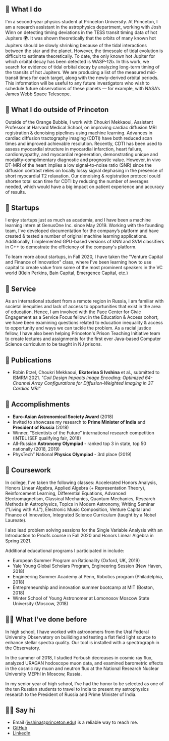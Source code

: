 ---
---

## 🤷 What I do

I'm a second-year physics student at Princeton University. At Princeton, I am a research assistant in the astrophysics department, working with Josh Winn on detecting timing deviations in the TESS transit timing data of hot Jupiters 🌍. It was shown theoretically that the orbits of many known hot Jupiters should be slowly shrinking because of the tidal interactions between the star and the planet. However, the timescale of tidal evolution is difficult to estimate theoretically. To date, the only known hot Jupiter for which orbital decay has been detected is WASP-12b. In this work, we search for evidence of tidal orbital decay by analyzing long-term timing of the transits of hot Jupiters. We are producing a list of the measured mid-transit times for each target, along with the newly-derived orbital periods.  This information will be useful to any future investigators who wish to schedule future observations of these planets — for example, with NASA’s James Webb Space Telescope. 


## 📖  What I do outside of Princeton

Outside of the Orange Bubble, I work with Choukri Mekkaoui, Assistant Professor at Harvard Medical School, on improving cardiac diffusion MRI registration & denoising pipelines using machine learning. Advances in cardiac diffusion tractography imaging (CDTI) have both reduced scan times and improved achievable resolution. Recently, CDTI has been used to assess myocardial structure in myocardial infarction, heart failure, cardiomyopathy, and myocardial regeneration, demonstrating unique and modality-complimentary diagnostic and prognostic value. However, in vivo DT-MRI of the heart implies a low signal-to-noise ratio (SNR) since the diffusion contrast relies on locally lossy signal dephasing in the presence of short myocardial T2 relaxation. Our denoising & registration protocol could shorten total scan time for CDTI by reducing the number of averages needed, which would have a big impact on patient experience and accuracy of results.  



## 🦕 Startups

I enjoy startups just as much as academia, and I have been a machine learning intern at GenusOne Inc. since May 2019. Working with the founding team, I've developed documentation for the company’s platform and have created & tested a number of original machine learning applications. Additionally, I implemented GPU-based versions of kNN and SVM classifiers in C++ to demostrate the efficiency of the company's platform.

To learn more about startups, in Fall 2020, I have taken the "Venture Capital and Finance of Innovation" class, where I've been learning how to use capital to create value from some of the most prominent speakers in the VC world (Klein Perkins, Bain Capital, Emergence Capital, etc.)



## 🌱 Service

As an international student from a remote region in Russia, I am familiar with societal inequities and lack of access to opportunities that exist in the area of education. Hence, I am involved with the Pace Center for Civic Engagement as a Service Focus fellow: in the Education & Access cohort, we have been examining questions related to education inequality & access to opportunity and ways we can tackle the problem. As a racial justice fellow, I have also been helping Princeton's Prison Teaching Initiative team to create lectures and assignments for the first ever Java-based Computer Science curriculum to be taught in NJ prisons.

 

## 📎 Publications
 - Robin Etzel, Choukri Mekkaoui, **Ekaterina S Ivshina** et al., submitted to ISMRM 2021. *"Coil Design Impacts Image Encoding: Optimized 64-Channel Array Configurations for Diffusion-Weighted Imaging in 3T Cardiac MRI"*
 
<!---
## 📎 Conferences & Talks
- Princeton Summer Reseearch Symposium Talk
- Princeton's Undergraduate Summer Research Program final talk
- ”Physics of space” All-Russian college-level conference speaker as a 10th grader (Ural Federal University, Russia, 2018)
- ”Scientists of the Future” international high school research conference (Lomonosov Moscow State University, Russia, 2018)
--->



## 📠 Accomplishments
- **Euro-Asian Astronomical Society Award** (2018)
- Invited to showcase my research to **Prime Minister of India** and **President of Russia** (2018)
- Winner, ”Scientists of the Future” international research competition (INTEL ISEF qualifying fair, 2018)
- All-Russian **Astronomy Olympiad** - ranked top 3 in state, top 50 nationally (2018, 2019)
- PhysTech” National **Physics Olympiad** - 3rd place (2019)

## 🎒 Coursework

In college, I've taken the following classes: Accelerated Honors Analysis, Honors Linear Algebra, Applied Algebra (+ Representation Theory), Reinforcement Learning, Differential Equations, Advanced Electromagnetism, Classical Mechanics, Quantum Mechanics, Research Methods in Astrophysics, Topics in Modern Astronomy, Writing Seminar ("Living with A.I."), Electronic Music Composition, Venture Capital and Finance of Innovation, Integrated Science Curriculum (taught by a Nobel Laureate).

I  also lead problem solving sessions for the Single Variable Analysis with an Introduction to Proofs course in Fall 2020 and Honors Linear Algebra in Spring 2021. 

Additional educational programs I participated in include:
- European Summer Program on Rationality (Oxford, UK, 2019)
- Yale Young Global Scholars Program, Engineering Session (New Haven, 2018)
- Engineering Summer Academy at Penn, Robotics program (Philadelphia, 2018)
- Entrepreneurship and innovation summer bootcamp at MIT (Boston, 2018)
- Winter School of Young Astronomer at Lomonosov Moscow State University (Moscow, 2018)



## 👩‍💻 What I've done before

In high school, I have worked with astronomers from the Ural Federal University Observatory on builiding and testing  a flat field light source to enhance stellar spectra quality. Our tool is installed with a spectrograph in the Observatory.

In the summer of 2018, I studied Forbush decreases in cosmic ray flux, analyzed URAGAN hodoscope muon data, and examined barometric effects in the cosmic ray muon and neutron flux at the National Research Nuclear University MEPhI in Moscow, Russia.

In my senior year of high school, I’ve had the honor to be selected as one of the ten Russian students to travel to India to present my astrophysics research to the President of Russia and Prime Minister of India.

 
 
## 👋🏻 Say hi

- Email (ivshina@princeton.edu) is a reliable way to reach me.
- [GitHub](https://github.com/kateivshina)
- [LinkedIn](https://www.linkedin.com/in/ekaterina-ivshina/)
